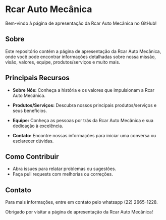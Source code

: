 # Rcar Auto Mecânica

Bem-vindo à página de apresentação da Rcar Auto Mecânica no GitHub!

## Sobre

Este repositório contém a página de apresentação da Rcar Auto Mecânica, onde você pode encontrar informações detalhadas sobre nossa missão, visão, valores, equipe, produtos/serviços e muito mais.

## Principais Recursos

- **Sobre Nós:** Conheça a história e os valores que impulsionam a Rcar Auto Mecânica.
  
- **Produtos/Serviços:** Descubra nossos principais produtos/serviços e seus benefícios.

- **Equipe:** Conheça as pessoas por trás da Rcar Auto Mecânica e sua dedicação à excelência.

- **Contato:** Encontre nossas informações para iniciar uma conversa ou esclarecer dúvidas.

## Como Contribuir

- Abra issues para relatar problemas ou sugestões.
- Faça pull requests com melhorias ou correções.

## Contato

Para mais informações, entre em contato pelo whatsapp (22) 2665-1228.

Obrigado por visitar a página de apresentação da Rcar Auto Mecânica!
